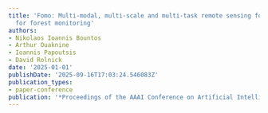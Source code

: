 ```yaml
---
title: 'Fomo: Multi-modal, multi-scale and multi-task remote sensing foundation models
  for forest monitoring'
authors:
- Nikolaos Ioannis Bountos
- Arthur Ouaknine
- Ioannis Papoutsis
- David Rolnick
date: '2025-01-01'
publishDate: '2025-09-16T17:03:24.546083Z'
publication_types:
- paper-conference
publication: '*Proceedings of the AAAI Conference on Artificial Intelligence*'
---
```

